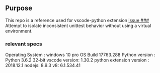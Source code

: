 ## Purpose

This repo is a reference used for vscode-python extension [issue ###]()
Attempt to isolate inconsistent unittest behavior without using a virtual environment.


### relevant specs
Operating System : windows 10 pro OS Build 17763.288
Python version : Python 3.6.2 32-bit
vscode version: 1.30.2
python extension version : 2018.12.1
nodejs: 8.9.3
v8: 6.1.534.41

